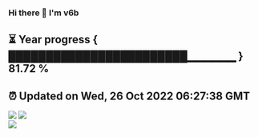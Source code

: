 ### Hi there 👋  I'm v6b  
⏳ Year progress { ████████████████████████▁▁▁▁▁▁ } 81.72 %
---
⏰ Updated on Wed, 26 Oct 2022 06:27:38 GMT
---
![](https://github-readme-stats.vercel.app/api?username=v6b&bg_color=30,e96443,904e95&title_color=fff&text_color=fff&layout=compact)
![](https://github-readme-stats.vercel.app/api/top-langs/?username=v6b&layout=compact&bg_color=30,e96443,904e95&title_color=fff&text_color=fff)  
![](https://gcore.jsdelivr.net/gh/v6b/v6b@main/assets/github-contribution-grid-snake.svg)

